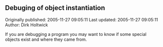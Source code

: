 ## Debuging of object instantiation 
Originally published: 2005-11-27 09:05:11 
Last updated: 2005-11-27 09:05:11 
Author: Dirk Holtwick 
 
If you are debugging a program you may want to know if some special objects exist and where they came from.